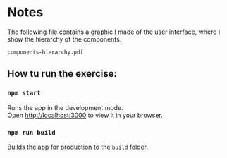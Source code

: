 # Notes

The following file contains a graphic I made of the user interface, where I show the hierarchy of the components.

```
components-hierarchy.pdf
```

## How tu run the exercise:

### `npm start`

Runs the app in the development mode.\
Open [http://localhost:3000](http://localhost:3000) to view it in your browser.


### `npm run build`

Builds the app for production to the `build` folder.


